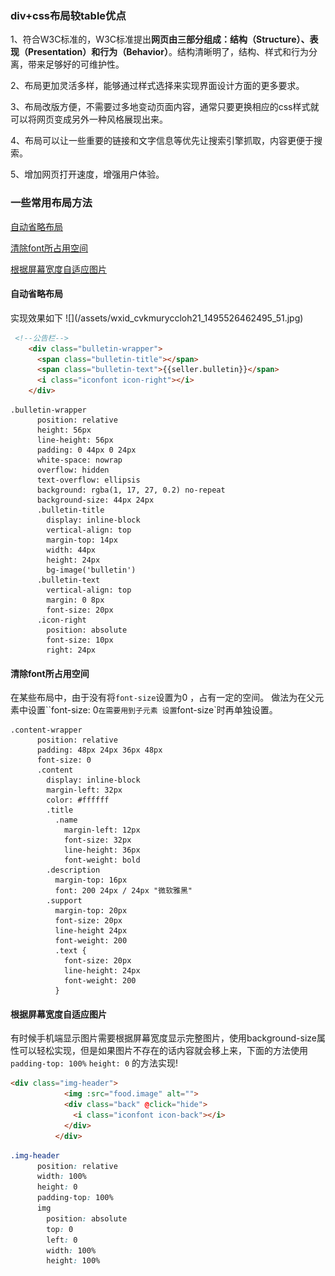 ### div+css布局较table优点
1、符合W3C标准的，W3C标准提出**网页由三部分组成：结构（Structure）、表现（Presentation）和行为（Behavior）**。结构清晰明了，结构、样式和行为分离，带来足够好的可维护性。

2、布局更加灵活多样，能够通过样式选择来实现界面设计方面的更多要求。

3、布局改版方便，不需要过多地变动页面内容，通常只要更换相应的css样式就可以将网页变成另外一种风格展现出来。

4、布局可以让一些重要的链接和文字信息等优先让搜索引擎抓取，内容更便于搜索。

5、增加网页打开速度，增强用户体验。


### 一些常用布局方法

[自动省略布局](#1)

[清除font所占用空间](#2)

[根据屏幕宽度自适应图片](#3)








<h4 id='1'>自动省略布局</h4>
实现效果如下
![](/assets/wxid_cvkmuryccloh21_1495526462495_51.jpg)


```html
 <!--公告栏-->
    <div class="bulletin-wrapper">
      <span class="bulletin-title"></span>
      <span class="bulletin-text">{{seller.bulletin}}</span>
      <i class="iconfont icon-right"></i>
    </div>

```


```stylus
.bulletin-wrapper
      position: relative
      height: 56px
      line-height: 56px
      padding: 0 44px 0 24px
      white-space: nowrap
      overflow: hidden
      text-overflow: ellipsis
      background: rgba(1, 17, 27, 0.2) no-repeat
      background-size: 44px 24px
      .bulletin-title
        display: inline-block
        vertical-align: top
        margin-top: 14px
        width: 44px
        height: 24px
        bg-image('bulletin')
      .bulletin-text
        vertical-align: top
        margin: 0 8px
        font-size: 20px
      .icon-right
        position: absolute
        font-size: 10px
        right: 24px

```

<h4 id='2'>清除font所占用空间</h4>

在某些布局中，由于没有将`font-size`设置为0 ，占有一定的空间。
做法为在父元素中设置``font-size: 0`在需要用到子元素 设置`font-size`时再单独设置。



```stylus
.content-wrapper
      position: relative
      padding: 48px 24px 36px 48px
      font-size: 0
      .content
        display: inline-block
        margin-left: 32px
        color: #ffffff
        .title
          .name
            margin-left: 12px
            font-size: 32px
            line-height: 36px
            font-weight: bold
        .description
          margin-top: 16px
          font: 200 24px / 24px "微软雅黑"
        .support
          margin-top: 20px
          font-size: 20px
          line-height 24px
          font-weight: 200
          .text {
            font-size: 20px
            line-height: 24px
            font-weight: 200
          }
```
<h4 id='3'>根据屏幕宽度自适应图片</h4>

有时候手机端显示图片需要根据屏幕宽度显示完整图片，使用background-size属性可以轻松实现，但是如果图片不存在的话内容就会移上来，下面的方法使用
`padding-top: 100%`
`height: 0`
的方法实现!


```html
<div class="img-header">
            <img :src="food.image" alt="">
            <div class="back" @click="hide">
              <i class="iconfont icon-back"></i>
            </div>
          </div>
```


```css
.img-header
      position: relative
      width: 100%
      height: 0
      padding-top: 100%
      img
        position: absolute
        top: 0
        left: 0
        width: 100%
        height: 100%
```




